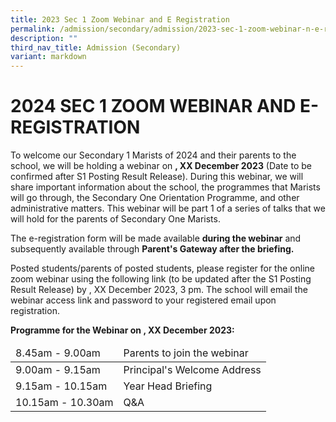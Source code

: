 ```yaml
---
title: 2023 Sec 1 Zoom Webinar and E Registration
permalink: /admission/secondary/admission/2023-sec-1-zoom-webinar-n-e-registration/
description: ""
third_nav_title: Admission (Secondary)
variant: markdown
---
```

# 2024 SEC 1 ZOOM WEBINAR AND E-REGISTRATION


To welcome our Secondary 1 Marists of 2024 and their parents to the school, we will be holding a webinar on **, XX December 2023** (Date to be confirmed after S1 Posting Result Release). During this webinar, we will share important information about the school, the programmes that Marists will go through, the Secondary One Orientation Programme, and other administrative matters. This webinar will be part 1 of a series of talks that we will hold for the parents of Secondary One Marists.&nbsp;

The e-registration form will be made available **during the webinar** and subsequently available through **Parent's Gateway after the briefing.**

  

Posted students/parents of posted students, please register for the online zoom webinar using the following link (to be updated after the S1 Posting Result Release) by , XX December 2023, 3 pm. The school will email the webinar access link and password to your registered email upon registration.

  

**Programme for the Webinar on , XX December 2023:**

<table>
<thead>
  <tr>
    <td>8.45am - 9.00am</td>
    <td>Parents to join the webinar</td>
  </tr>
</thead>
<tbody>
  <tr>
    <td>9.00am - 9.15am</td>
    <td>Principal's Welcome Address</td>
  </tr>
  <tr>
    <td> 9.15am - 10.15am</td>
    <td>Year Head Briefing </td>
  </tr>
  <tr>
    <td>10.15am - 10.30am</td>
    <td>Q&amp;A</td>
  </tr>
</tbody>
</table>